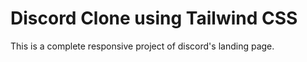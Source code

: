 # Discord Clone using Tailwind CSS

This is a complete responsive project of discord's landing page.